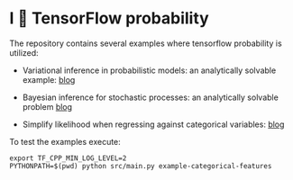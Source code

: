 # I :black_heart: TensorFlow probability

The repository contains several examples where tensorflow probability is utilized:

- Variational inference in probabilistic models: an analytically solvable
  example: [blog](https://medium.com/@imscientist/variational-inference-in-probabilistic-models-an-analytically-solvable-example-b14d954783b3)

- Bayesian inference for stochastic processes: an analytically solvable
  problem [blog](https://medium.com/@imscientist/bayesian-inference-for-stochastic-processes-an-analytically-solvable-problem-7ae8608a82b9)

- Simplify likelihood when regressing against categorical variables: [blog]()


To test the examples execute:
```shell
export TF_CPP_MIN_LOG_LEVEL=2
PYTHONPATH=$(pwd) python src/main.py example-categorical-features 
```
